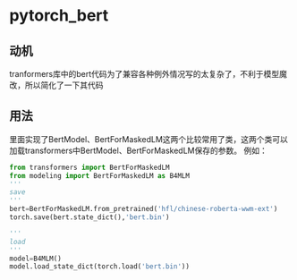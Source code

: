 # pytorch_bert


## 动机
tranformers库中的bert代码为了兼容各种例外情况写的太复杂了，不利于模型魔改，所以简化了一下其代码

## 用法

里面实现了BertModel、BertForMaskedLM这两个比较常用了类，这两个类可以加载transformers中BertModel、BertForMaskedLM保存的参数。
例如：
```python
from transformers import BertForMaskedLM
from modeling import BertForMaskedLM as B4MLM
'''
save
'''
bert=BertForMaskedLM.from_pretrained('hfl/chinese-roberta-wwm-ext')
torch.save(bert.state_dict(),'bert.bin')

'''
load
'''
model=B4MLM()
model.load_state_dict(torch.load('bert.bin'))

```

